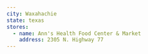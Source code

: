 ```yaml
---
city: Waxahachie
state: texas
stores:
  - name: Ann's Health Food Center & Market
    address: 2305 N. Highway 77
---
```

